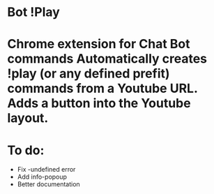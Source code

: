 # Bot !Play
Chrome extension for Chat Bot commands
Automatically creates !play (or any defined prefit) commands from a Youtube URL.
Adds a button into the Youtube layout.
=====================
# To do:

* Fix -undefined error
* Add info-popoup
* Better documentation
